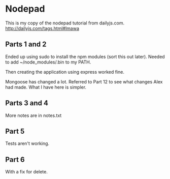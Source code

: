 Nodepad
=======

This is my copy of the nodepad tutorial from dailyjs.com.
http://dailyjs.com/tags.html#lmawa

Parts 1 and 2
-------------

Ended up using sudo to install the npm modules (sort this out later).
Needed to add ~/node_modules/.bin to my PATH.

Then creating the application using express worked fine.

Mongoose has changed a lot. Referred to Part 12 to see what changes Alex had made.
What I have here is simpler.

Parts 3 and 4
-------------

More notes are in notes.txt

Part 5
------

Tests aren't working.

Part 6
------

With a fix for delete.

